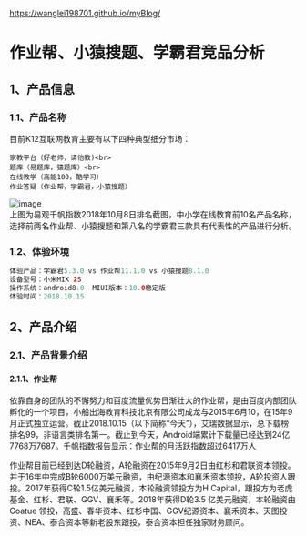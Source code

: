 https://wanglei198701.github.io/myBlog/
# 作业帮、小猿搜题、学霸君竞品分析
## 1、产品信息
### 1.1、产品名称

目前K12互联网教育主要有以下四种典型细分市场：


    家教平台（好老师，请他教)<br>
    题库（易题库，猿题库）<br>
    在线教学（高能100，酷学习）
    作业答疑（作业帮，学霸君，小猿搜题）


![image](https://github.com/wanglei198701/myBlog/blob/master/picture/tupian1.png?raw=true)
<br>上图为易观千帆指数2018年10月8日排名截图，中小学在线教育前10名产品名称，选择前两名作业帮、小猿搜题和第八名的学霸君三款具有代表性的产品进行分析。
### 1.2、体验环境

```java
体验产品：学霸君5.3.0 vs 作业帮11.1.0 vs 小猿搜题8.1.0
设备型号：小米MIX 2S
操作系统：android8.0  MIUI版本：10.0稳定版
体验时间：2018.10.15
```

## 2、产品介绍
### 2.1、产品背景介绍
#### 2.1.1、作业帮
依靠自身的团队的不懈努力和百度流量优势日渐壮大的作业帮，是由百度内部团队孵化的一个项目，小船出海教育科技北京有限公司成龙与2015年6月10，在15年9月正式独立运营。截止2018.10.15（以下简称“今天”），艾瑞数据显示，总下载榜排名99，非语言类排名第一。截止到今天，Android端累计下载量已经达到24亿7768万7687。千帆指数报告显示：作业帮的月活跃指数超过6417万人

作业帮目前已经到达D轮融资，A轮融资在2015年9月2日由红杉和君联资本领投。并于16年中完成B轮6000万美元融资，由纪源资本和襄禾资本领投，A轮投资人跟投。2017年获得C轮1.5亿美元融资，本轮融资领投方为H Capital，跟投方为老虎基金、红杉、君联、GGV、襄禾等。2018年获得D轮3.5 亿美元融资，本轮融资由 Coatue 领投，高盛、春华资本、红杉中国、GGV纪源资本、襄禾资本、天图投资、NEA、泰合资本等新老股东跟投，泰合资本担任独家财务顾问。









